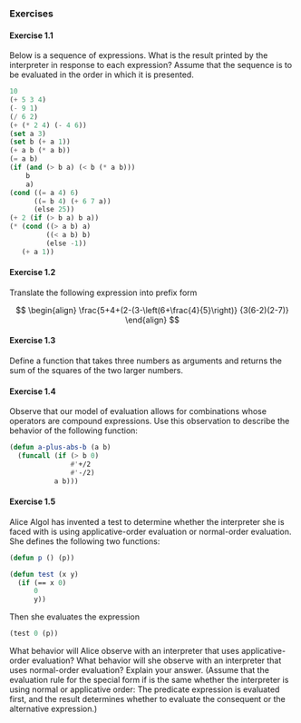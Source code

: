 ### Exercises

#### Exercise 1.1

Below is a sequence of expressions. What is the result printed by the interpreter in response to each expression? Assume that the sequence is to be evaluated in the order in which it is presented.

```lisp
10
(+ 5 3 4)
(- 9 1)
(/ 6 2)
(+ (* 2 4) (- 4 6))
(set a 3)
(set b (+ a 1))
(+ a b (* a b))
(= a b)
(if (and (> b a) (< b (* a b)))
    b
    a)
(cond ((= a 4) 6)
      ((= b 4) (+ 6 7 a))
      (else 25))
(+ 2 (if (> b a) b a))
(* (cond ((> a b) a)
         ((< a b) b)
         (else -1))
   (+ a 1))
```

#### Exercise 1.2

Translate the following expression into prefix form

$$
\begin{align}
\frac{5+4+(2-(3-\left(6+\frac{4}{5}\right)}
{3(6-2)(2-7)}
\end{align}
$$

#### Exercise 1.3

Define a function that takes three numbers as arguments and returns the sum of the squares of the two larger numbers.

#### Exercise 1.4

Observe that our model of evaluation allows for combinations whose operators are compound expressions. Use this observation to describe the behavior of the following function:

```lisp
(defun a-plus-abs-b (a b)
  (funcall (if (> b 0)
               #'+/2
               #'-/2)
           a b)))
```

#### Exercise 1.5

Alice Algol has invented a test to determine whether the interpreter she is faced with is using applicative-order evaluation or normal-order evaluation. She defines the following two functions:

```lisp
(defun p () (p))
```

```lisp
(defun test (x y)
  (if (== x 0)
      0
      y))
```

Then she evaluates the expression

```lisp
(test 0 (p))
```

What behavior will Alice observe with an interpreter that uses applicative-order evaluation? What behavior will she observe with an interpreter that uses normal-order evaluation? Explain your answer. (Assume that the evaluation rule for the special form if is the same whether the interpreter is using normal or applicative order: The predicate expression is evaluated first, and the result determines whether to evaluate the consequent or the alternative expression.)


